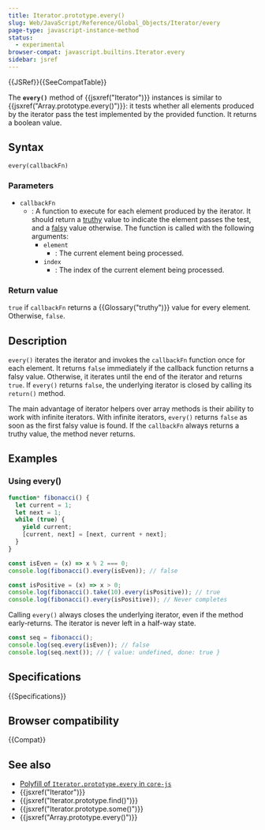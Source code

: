 ```yaml
---
title: Iterator.prototype.every()
slug: Web/JavaScript/Reference/Global_Objects/Iterator/every
page-type: javascript-instance-method
status:
  - experimental
browser-compat: javascript.builtins.Iterator.every
sidebar: jsref
---
```


{{JSRef}}{{SeeCompatTable}}

The **`every()`** method of {{jsxref("Iterator")}} instances is similar to {{jsxref("Array.prototype.every()")}}: it tests whether all elements produced by the iterator pass the test implemented by the provided function. It returns a boolean value.

## Syntax

```js-nolint
every(callbackFn)
```

### Parameters

- `callbackFn`
  - : A function to execute for each element produced by the iterator. It should return a [truthy](/en-US/docs/Glossary/Truthy) value to indicate the element passes the test, and a [falsy](/en-US/docs/Glossary/Falsy) value otherwise. The function is called with the following arguments:
    - `element`
      - : The current element being processed.
    - `index`
      - : The index of the current element being processed.

### Return value

`true` if `callbackFn` returns a {{Glossary("truthy")}} value for every element. Otherwise, `false`.

## Description

`every()` iterates the iterator and invokes the `callbackFn` function once for each element. It returns `false` immediately if the callback function returns a falsy value. Otherwise, it iterates until the end of the iterator and returns `true`. If `every()` returns `false`, the underlying iterator is closed by calling its `return()` method.

The main advantage of iterator helpers over array methods is their ability to work with infinite iterators. With infinite iterators, `every()` returns `false` as soon as the first falsy value is found. If the `callbackFn` always returns a truthy value, the method never returns.

## Examples

### Using every()

```js
function* fibonacci() {
  let current = 1;
  let next = 1;
  while (true) {
    yield current;
    [current, next] = [next, current + next];
  }
}

const isEven = (x) => x % 2 === 0;
console.log(fibonacci().every(isEven)); // false

const isPositive = (x) => x > 0;
console.log(fibonacci().take(10).every(isPositive)); // true
console.log(fibonacci().every(isPositive)); // Never completes
```

Calling `every()` always closes the underlying iterator, even if the method early-returns. The iterator is never left in a half-way state.

```js
const seq = fibonacci();
console.log(seq.every(isEven)); // false
console.log(seq.next()); // { value: undefined, done: true }
```

## Specifications

{{Specifications}}

## Browser compatibility

{{Compat}}

## See also

- [Polyfill of `Iterator.prototype.every` in `core-js`](https://github.com/zloirock/core-js#iterator-helpers)
- {{jsxref("Iterator")}}
- {{jsxref("Iterator.prototype.find()")}}
- {{jsxref("Iterator.prototype.some()")}}
- {{jsxref("Array.prototype.every()")}}
